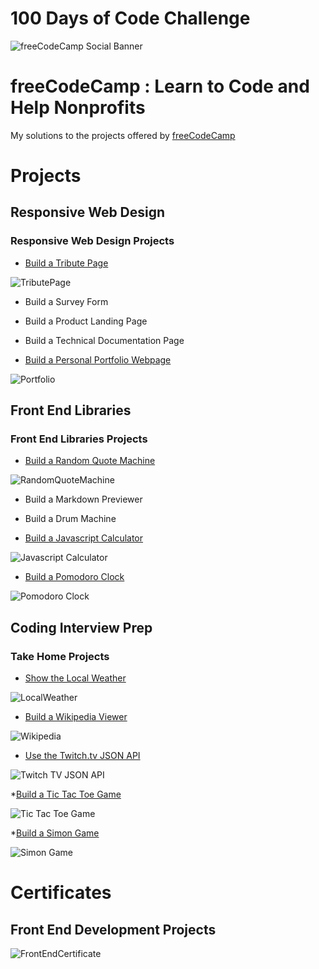 # 100 Days of Code Challenge

![freeCodeCamp Social Banner](https://s3.amazonaws.com/freecodecamp/wide-social-banner.png)

# freeCodeCamp : Learn to Code and Help Nonprofits

My solutions to the projects offered by [freeCodeCamp](https://www.freecodecamp.org)

# Projects

## Responsive Web Design

### Responsive Web Design Projects

* [Build a Tribute Page](https://github.com/Scylidose/100DaysOfCodeChallenge/tree/master/FreeCodeCamp/Responsive%20Web%20Design/Tribute%20Page)  

![TributePage](../Calendar/img/tributepage-computer.png)  

* Build a Survey Form

* Build a Product Landing Page

* Build a Technical Documentation Page

* [Build a Personal Portfolio Webpage](https://github.com/Scylidose/100DaysOfCodeChallenge/tree/master/FreeCodeCamp/Responsive%20Web%20Design/Portfolio)  

![Portfolio](../Calendar/img/portfolio.png)  

## Front End Libraries

### Front End Libraries Projects

* [Build a Random Quote Machine](https://github.com/Scylidose/100DaysOfCodeChallenge/tree/master/FreeCodeCamp/Front%20End%20Libraries/Random%20Quote%20Machine)

![RandomQuoteMachine](../Calendar/img/quote3.gif)

* Build a Markdown Previewer

* Build a Drum Machine

* [Build a Javascript Calculator](https://github.com/Scylidose/100DaysOfCodeChallenge/tree/master/FreeCodeCamp/Front%20End%20Libraries/JavaScript%20Calculator)

![Javascript Calculator](../Calendar/img/calculator2.gif)

* [Build a Pomodoro Clock](https://github.com/Scylidose/100DaysOfCodeChallenge/tree/master/FreeCodeCamp/Front%20End%20Libraries/Pomodoro%20Clock)

![Pomodoro Clock](../Calendar/img/pomodoro2.gif)

## Coding Interview Prep

### Take Home Projects

* [Show the Local Weather](https://github.com/Scylidose/100DaysOfCodeChallenge/tree/master/FreeCodeCamp/Coding%20Interview%20Prep/Local%20Weather)

![LocalWeather](../Calendar/img/weather2.gif)

* [Build a Wikipedia Viewer](https://github.com/Scylidose/100DaysOfCodeChallenge/tree/master/FreeCodeCamp/Coding%20Interview%20Prep/Wikipedia%20Viewer)

![Wikipedia](../Calendar/img/wikipedia2.gif)

* [Use the Twitch.tv JSON API](https://github.com/Scylidose/100DaysOfCodeChallenge/tree/master/FreeCodeCamp/Coding%20Interview%20Prep/Twitch.tv%20JSON%20API)

![Twitch TV JSON API](../Calendar/img/twitch2.gif)

*[Build a Tic Tac Toe Game](https://github.com/Scylidose/100DaysOfCodeChallenge/tree/master/FreeCodeCamp/Coding%20Interview%20Prep/Tic%20Tac%20Toe%20Game)

![Tic Tac Toe Game](../Calendar/img/tictactoe3.gif)

*[Build a Simon Game](https://github.com/Scylidose/100DaysOfCodeChallenge/tree/master/FreeCodeCamp/Coding%20Interview%20Prep/Simon%20Game)

![Simon Game](../Calendar/img/simon4.gif)

# Certificates

## Front End Development Projects

![FrontEndCertificate](../Calendar/img/certificate1.png)
